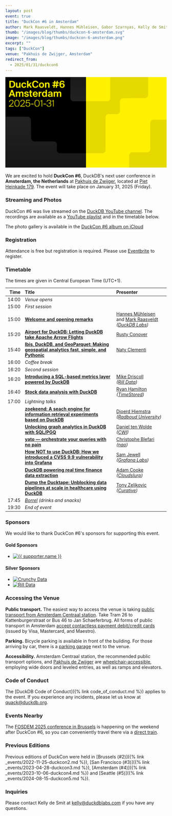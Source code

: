 ```yaml
---
layout: post
event: true
title: "DuckCon #6 in Amsterdam"
author: Mark Raasveldt, Hannes Mühleisen, Gabor Szarnyas, Kelly de Smit
thumb: "/images/blog/thumbs/duckcon-6-amsterdam.svg"
image: "/images/blog/thumbs/duckcon-6-amsterdam.png"
excerpt: ""
tags: ["DuckCon"]
venue: "Pakhuis de Zwijger, Amsterdam"
redirect_from:
  - 2025/01/31/duckcon6
---
```



<img src="/images/events/duckcon6-amsterdam.svg"
     alt="DuckCon #6 Splashscreen"
     width="680"
     />

We are excited to hold **DuckCon #6**, DuckDB's next user conference in **Amsterdam, the Netherlands** at [Pakhuis de Zwijger](https://dezwijger.nl/), located at [Piet Heinkade 179](https://maps.app.goo.gl/i99SA38D6ApecaTH9).
The event will take place on January 31, 2025 (Friday).

### Streaming and Photos

DuckCon #6 was live streamed on the [DuckDB YouTube channel](https://www.youtube.com/@duckdb).
The recordings are available as a [YouTube playlist](https://www.youtube.com/playlist?list=PLzIMXBizEZjggaDzjPP542En2R5SV0WiZ) and in the timetable below.

The photo gallery is available in the [DuckCon #6 album on iCloud](https://www.icloud.com/sharedalbum/#B1n5nhQSToaEx6)

### Registration

Attendance is free but registration is required.
Please use [Eventbrite](https://www.eventbrite.com/e/duckcon-6-amsterdam-tickets-1041962727567) to register.

### Timetable

The times are given in Central European Time (UTC+1).

| Time    | Title   | Presenter |
|--------:|:--------|:----------|
|  14:00 | _Venue opens_   | |
|  15:00 | _First session_ | |
|  15:00 | [**Welcome and opening remarks**](https://youtu.be/sxpFmx97pxU) | [Hannes Mühleisen](https://hannes.muehleisen.org/) and [Mark Raasveldt](https://mytherin.github.io/) <br/> _([DuckDB Labs](https://duckdblabs.com/))_ |
|  15:20 | [**Airport for DuckDB: Letting DuckDB take Apache Arrow Flights**](https://youtu.be/-AfgEiE2kaI) | [Rusty Conover](https://www.linkedin.com/in/rusty-conover-ba5a6/) |
|  15:40 | [**Ibis, DuckDB, and GeoParquet: Making geospatial analytics fast, simple, and Pythonic**](https://youtu.be/8FUXy7hAFiE) | [Naty Clementi](https://www.linkedin.com/in/ncclementi/) |
|  16:00 | _Coffee break_ | |
|  16:20 | _Second session_ | |
|  16:20 | [**Introducing a SQL-based metrics layer powered by DuckDB**](https://youtu.be/_IqvrFWY7ZM) | [Mike Driscoll](https://www.linkedin.com/in/medriscoll/) <br/> _([Rill Data](https://www.rilldata.com/))_ |
|  16:40 | [**Stock data analysis with DuckDB**](https://youtu.be/viMXP_TG6tU) | [Ryan Hamilton](https://www.linkedin.com/in/justryanhamilton/) <br/> _([TimeStored](https://www.timestored.com/))_ |
|  17:00 | _Lightning talks_ | |
|  | [**zoekeend: A seach engine for information retrieval experiments based on DuckDB**](https://youtu.be/FfWoMOhacbQ) | [Djoerd Hiemstra](https://idf.social/@djoerd) <br/> _([Radboud University](https://www.ru.nl/))_ |
|  | [**Unlocking graph analytics in DuckDB with SQL/PGQ**](https://youtu.be/QDdTbhSR2Vo) | [Daniel ten Wolde](https://www.linkedin.com/in/dani%C3%ABl-ten-wolde/) <br/> _([CWI](https://www.cwi.nl/))_ |
|  | [**yato — orchestrate your queries with no pain**](https://youtu.be/m7ACh3DRVW0) | [Christophe Blefari](https://www.linkedin.com/in/christopheblefari/) <br/> _([nao](https://getnao.io/))_ |
|  | [**How NOT to use DuckDB: How we introduced a CVSS 9.9 vulnerability into Grafana**](https://youtu.be/z4ubwE9m7ME) | [Sam Jewell](https://www.linkedin.com/in/sam-jewell/) <br/> _([Grafana Labs](https://grafana.com/))_ |
|  | [**DuckDB powering real time finance data extraction**](https://youtu.be/r2TFZUsGW5E) | [Adam Cooke](https://www.linkedin.com/in/adamcooke1/) <br/> _([Cloudslurp](https://www.cloudslurp.com/))_ |
|  | [**Dump the Ducktape: Unblocking data pipelines at scale in healthcare using DuckDB**](https://youtu.be/oOJQU8jBtpM) | [Tony Zeljkovic](https://www.linkedin.com/in/tony-zeljkovic/) <br/> _([Curative](https://curative.com/))_ |
|  17:45 | _[Borrel](https://nl.wikipedia.org/wiki/Borrel) (drinks and snacks)_ | |
|  19:30 | _End of event_ | |

### Sponsors

We would like to thank DuckCon #6's sponsors for supporting this event.

<h4 id="gold-supporters">Gold Sponsors</h4>
<div class="supporterboard gold">
	<ul>
		<li><a href="https://monday.com/" target="_blank"><img src="{{ '/images/events/monday-logo.svg' | relative_url }}" alt="{{ supporter.name }}"></a></li>
	</ul>
</div>

<h4 id="silver-supporters">Silver Sponsors</h4>
<div class="supporterboard silver">
	<ul>
		<li><a href="https://www.crunchydata.com/" target="_blank"><img src="{{ '/images/foundation/crunchydata.svg' | relative_url }}" alt="Crunchy Data"></a></li>
		<li><a href="https://www.rilldata.com/" target="_blank"><img src="{{ '/images/foundation/rill.svg' | relative_url }}" alt="Rill Data"></a></li>
	</ul>
</div>

### Accessing the Venue

**Public transport.**
The easiest way to access the venue is taking [public transport from Amsterdam Centraal station](https://www.ns.nl/en/journeyplanner/#/?vertrek=Amsterdam%20Centraal&vertrektype=treinstation&aankomst=ChIJL4osDqgJxkcRjR_3yE9Ani0&aankomsttype=poi&aankomstlabel=Pakhuis%20de%20Zwijger&type=vertrek&tijd=2024-10-22T12:58&firstMileModality=PUBLIC_TRANSPORT&lastMileModality=WALK).
Take Tram 26 to Kattenburgerstraat or Bus 46 to Jan Schaeferbrug.
All forms of public transport in Amsterdam [accept contactless payment debit/credit cards](https://www.ovpay.nl/en) (issued by Visa, Mastercard, and Maestro).

**Parking.**
Bicycle parking is available in front of the building.
For those arriving by car, there is a [parking garage](https://www.apcoa.nl/parkeerplaats/amsterdam/parkeergarage-de-loodsen/) next to the venue.

**Accessibility.** Amsterdam Centraal station, the recommended public transport options, and [Pakhuis de Zwijger](https://www.iamsterdam.com/en/travel-stay/accessibility/public-transportation) are [wheelchair-accessible](https://www.ableamsterdam.com/public-transportation), employing wide doors and leveled entries, as well as ramps and elevators.

### Code of Conduct

The [DuckDB Code of Conduct]({% link code_of_conduct.md %}) applies to the event.
If you experience any incidents, please let us know at <quack@duckdb.org>.

### Events Nearby

The [FOSDEM 2025 conference in Brussels](https://fosdem.org/2025/) is happening on the weekend after DuckCon #6, so you can conveniently travel there via a [direct train](https://www.nsinternational.com/).

### Previous Editions

Previous editions of DuckCon were held in
[Brussels (#2)]({% link _events/2022-11-25-duckcon2.md %}),
[San Francisco (#3)]({% link _events/2023-04-28-duckcon3.md %}),
[Amsterdam (#4)]({% link _events/2023-10-06-duckcon4.md %}) and
[Seattle (#5)]({% link _events/2024-08-15-duckcon5.md %}).

### Inquiries

Please contact Kelly de Smit at [kelly@duckdblabs.com](mailto:kelly@duckdblabs.com) if you have any questions.
